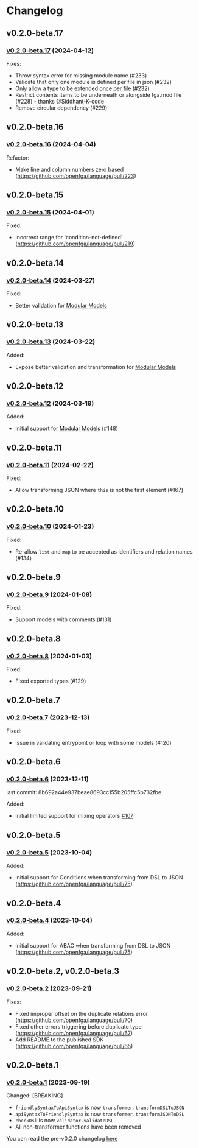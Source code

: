 # Changelog

## v0.2.0-beta.17

### [v0.2.0-beta.17](https://github.com/openfga/language/compare/f45e80a9f169370f7cbeb5da9d147e5ff0e7305e...7b0b7f08393b13d8c53509447ff6e3847542eefc) (2024-04-12)

Fixes:

- Throw syntax error for missing module name (#233)
- Validate that only one module is defined per file in json (#232)
- Only allow a type to be extended once per file (#232)
- Restrict contents items to be underneath or alongside fga.mod file (#228) - thanks @Siddhant-K-code
- Remove circular dependency (#229)

## v0.2.0-beta.16

### [v0.2.0-beta.16](https://github.com/openfga/language/compare/0a0d96a126f87daf34d00514cc9c7ceb8a959993...7484f693f40aeed47ca1e2a2c6109758876a4ae3) (2024-04-04)

Refactor:

- Make line and column numbers zero based (https://github.com/openfga/language/pull/223)

## v0.2.0-beta.15

### [v0.2.0-beta.15](https://github.com/openfga/language/compare/78ce3fed297528d1ef8083b4bef1500b26dada78...5ead374fcd3d6c0678303d9020ff5eacc4f7ed63) (2024-04-01)

Fixed:

- Incorrect range for 'condition-not-defined' (https://github.com/openfga/language/pull/219)

## v0.2.0-beta.14

### [v0.2.0-beta.14](https://github.com/openfga/language/compare/9974b568edcc3e2c5bdde5143b5a4a13b45c7968...f9816aad7efa32a6ab0b9f004c7831628906de18) (2024-03-27)

Fixed:

- Better validation for [Modular Models](https://github.com/openfga/rfcs/blob/main/20231212-modular-models.md)

## v0.2.0-beta.13

### [v0.2.0-beta.13](https://github.com/openfga/language/compare/152c063895fb866f0e8da9d4c3707f8c0d01e28c...3d05a4fde617d54129c1c9f8eed1c9541b261096) (2024-03-22)

Added:

- Expose better validation and transformation for [Modular Models](https://github.com/openfga/rfcs/blob/main/20231212-modular-models.md)

## v0.2.0-beta.12

### [v0.2.0-beta.12](https://github.com/openfga/language/compare/323aac545377c0a26486db1323ce26ca5e4e1443...8a7e04f4da52f8be1c9321ff4b125a8fef1e6102) (2024-03-19)

Added:

- Initial support for [Modular Models](https://github.com/openfga/rfcs/blob/main/20231212-modular-models.md) (#148)

## v0.2.0-beta.11

### [v0.2.0-beta.11](https://github.com/openfga/language/releases/tag/vv0.2.0-beta.10...v0.2.0-beta.11) (2024-02-22)

Fixed:

- Allow transforming JSON where `this` is not the first element (#167)

## v0.2.0-beta.10

### [v0.2.0-beta.10](https://github.com/openfga/language/releases/tag/vv0.2.0-beta.9...v0.2.0-beta.10) (2024-01-23)

Fixed:

- Re-allow `list` and `map` to be accepted as identifiers and relation names (#134)

## v0.2.0-beta.9

### [v0.2.0-beta.9](https://github.com/openfga/language/releases/tag/vv0.2.0-beta.8...v0.2.0-beta.9) (2024-01-08)

Fixed:

- Support models with comments (#131)

## v0.2.0-beta.8

### [v0.2.0-beta.8](https://github.com/openfga/language/releases/tag/vv0.2.0-beta.7...v0.2.0-beta.8) (2024-01-03)

Fixed:

- Fixed exported types (#129)

## v0.2.0-beta.7

### [v0.2.0-beta.7](https://github.com/openfga/language/releases/tag/vv0.2.0-beta.6...v0.2.0-beta.7) (2023-12-13)

Fixed:

- Issue in validating entrypoint or loop with some models (#120)

## v0.2.0-beta.6

### [v0.2.0-beta.6](https://github.com/openfga/language/releases/tag/vv0.2.0-beta.5...v0.2.0-beta.6) (2023-12-11)

last commit: 8b692a44e937beae8693cc155b205ffc5b732fbe

Added:

- Initial limited support for mixing operators [#107](https://github.com/openfga/language/pull/107)

## v0.2.0-beta.5

### [v0.2.0-beta.5](https://github.com/openfga/language/releases/tag/vv0.2.0-beta.4...v0.2.0-beta.5) (2023-10-04)

Added:

- Initial support for Conditions when transforming from DSL to JSON (https://github.com/openfga/language/pull/75)

## v0.2.0-beta.4

### [v0.2.0-beta.4](https://github.com/openfga/language/releases/tag/vv0.2.0-beta.3...v0.2.0-beta.4) (2023-10-04)

Added:

- Initial support for ABAC when transforming from DSL to JSON (https://github.com/openfga/language/pull/75)

## v0.2.0-beta.2, v0.2.0-beta.3

### [v0.2.0-beta.2](https://github.com/openfga/language/releases/tag/vv0.2.0-beta.1...v0.2.0-beta.2) (2023-09-21)

Fixes:

- Fixed improper offset on the duplicate relations error (https://github.com/openfga/language/pull/70)
- Fixed other errors triggering before duplicate type (https://github.com/openfga/language/pull/67)
- Add README to the published SDK (https://github.com/openfga/language/pull/65)

## v0.2.0-beta.1

### [v0.2.0-beta.1](https://github.com/openfga/language/releases/tag/v0.2.0-language) (2023-09-19)

Changed:
[BREAKING]

- `friendlySyntaxToApiSyntax` is now `transformer.transformDSLToJSON`
- `apiSyntaxToFriendlySyntax` is now `transformer.transformJSONToDSL`
- `checkDsl` is now `validator.validateDSL`
- All non-transformer functions have been removed

You can read the pre-v0.2.0 changelog [here](https://github.com/openfga/syntax-transformer/blob/main/CHANGELOG.md)
